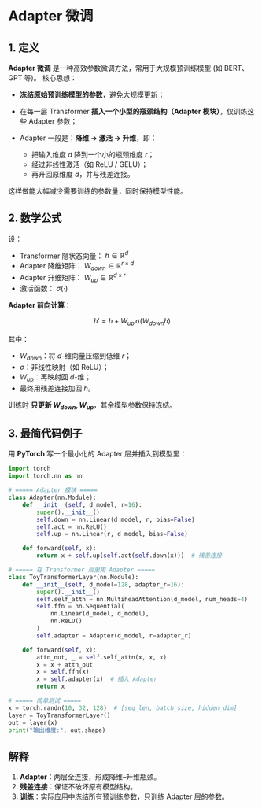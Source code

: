 # Adapter 微调

## 1. 定义

**Adapter 微调** 是一种高效参数微调方法，常用于大规模预训练模型 (如 BERT、GPT 等)。
核心思想：

* **冻结原始预训练模型的参数**，避免大规模更新；
* 在每一层 Transformer **插入一个小型的瓶颈结构（Adapter 模块）**，仅训练这些 Adapter 参数；
* Adapter 一般是：**降维 → 激活 → 升维**，即：

  * 把输入维度 $d$ 降到一个小的瓶颈维度 $r$；
  * 经过非线性激活（如 ReLU / GELU）；
  * 再升回原维度 $d$，并与残差连接。

这样做能大幅减少需要训练的参数量，同时保持模型性能。


## 2. 数学公式

设：

* Transformer 隐状态向量： $h \in \mathbb{R}^d$
* Adapter 降维矩阵： $W_{down} \in \mathbb{R}^{r \times d}$
* Adapter 升维矩阵： $W_{up} \in \mathbb{R}^{d \times r}$
* 激活函数： $\sigma(\cdot)$

**Adapter 前向计算**：

$$
h' = h + W_{up} \, \sigma(W_{down} h)
$$

其中：

* $W_{down}$：将 $d$-维向量压缩到低维 $r$；
* $\sigma$：非线性映射（如 ReLU）；
* $W_{up}$：再映射回 $d$-维；
* 最终用残差连接加回 $h$。

训练时 **只更新 $W_{down}, W_{up}$**，其余模型参数保持冻结。


## 3. 最简代码例子

用 **PyTorch** 写一个最小化的 Adapter 层并插入到模型里：

```python
import torch
import torch.nn as nn

# ===== Adapter 模块 =====
class Adapter(nn.Module):
    def __init__(self, d_model, r=16):
        super().__init__()
        self.down = nn.Linear(d_model, r, bias=False)
        self.act = nn.ReLU()
        self.up = nn.Linear(r, d_model, bias=False)

    def forward(self, x):
        return x + self.up(self.act(self.down(x)))  # 残差连接

# ===== 在 Transformer 层里用 Adapter =====
class ToyTransformerLayer(nn.Module):
    def __init__(self, d_model=128, adapter_r=16):
        super().__init__()
        self.self_attn = nn.MultiheadAttention(d_model, num_heads=4)
        self.ffn = nn.Sequential(
            nn.Linear(d_model, d_model),
            nn.ReLU()
        )
        self.adapter = Adapter(d_model, r=adapter_r)

    def forward(self, x):
        attn_out, _ = self.self_attn(x, x, x)
        x = x + attn_out
        x = self.ffn(x)
        x = self.adapter(x)  # 插入 Adapter
        return x

# ===== 简单测试 =====
x = torch.randn(10, 32, 128)  # [seq_len, batch_size, hidden_dim]
layer = ToyTransformerLayer()
out = layer(x)
print("输出维度:", out.shape)
```

## 解释

1. **Adapter**：两层全连接，形成降维–升维瓶颈。
2. **残差连接**：保证不破坏原有模型结构。
3. **训练**：实际应用中冻结所有预训练参数，只训练 Adapter 层的参数。
